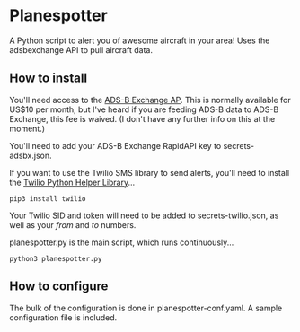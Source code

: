 # Planespotter

A Python script to alert you of awesome aircraft in your area!  Uses the adsbexchange API to pull aircraft data.



## How to install

You'll need access to the [ADS-B Exchange AP](https://rapidapi.com/adsbx/api/adsbexchange-com1).  This is normally available for US$10 per month, but I've heard if you are feeding ADS-B data to ADS-B Exchange, this fee is waived.  (I don't have any further info on this at the moment.)

You'll need to add your ADS-B Exchange RapidAPI key to secrets-adsbx.json.



If you want to use the Twilio SMS library to send alerts, you'll need to install the [Twilio Python Helper Library](https://www.twilio.com/docs/libraries/python)...

	pip3 install twilio
	
Your Twilio SID and token will need to be added to secrets-twilio.json, as well as your _from_ and _to_ numbers.

planespotter.py is the main script, which runs continuously...

	python3 planespotter.py


## How to configure

The bulk of the configuration is done in planespotter-conf.yaml.  A sample configuration file is included.

